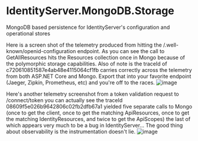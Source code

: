 # IdentityServer.MongoDB.Storage
MongoDB based persistence for IdentityServer's configuration and operational stores

Here is a screen shot of the telemetry produced from hitting the /.well-known/openid-configuration endpoint. As you can see the call to GetAllResources hits the Resources collection once in Mongo because of the polymorphic storage capabilities. Also of note is the traceId of c720610851587e4ab48e4115064cf1fb carries correctly across the telemetry from both ASP.NET Core and Mongo.  Export that into your favorite endpoint (Jaeger, Zipkin, Prometheus, etc) and you're off to the races.
![image](https://user-images.githubusercontent.com/1130210/127034176-4d51c4bb-7f92-4c17-b2b4-18d0a8a6a0c1.png)

Here's another telemetry screenshot from a token validation request to /connect/token you can actually see the traceId 08609f5e026b9642806c02fb2dfb67a1 yielded five separate calls to Mongo (once to get the client, once to get the matching ApiResources, once to get the matching IdentityResources, and twice to get the ApiScopes) the last of which appears very much to be a bug in IdentityServer...  The good thing about observability is the instrumentation doesn't lie.
![image](https://user-images.githubusercontent.com/1130210/127046771-859d98ac-07d7-4205-88db-7cf73408a2ad.png)
